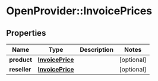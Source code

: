 # OpenProvider::InvoicePrices

## Properties
Name | Type | Description | Notes
------------ | ------------- | ------------- | -------------
**product** | [**InvoicePrice**](InvoicePrice.md) |  | [optional] 
**reseller** | [**InvoicePrice**](InvoicePrice.md) |  | [optional] 

